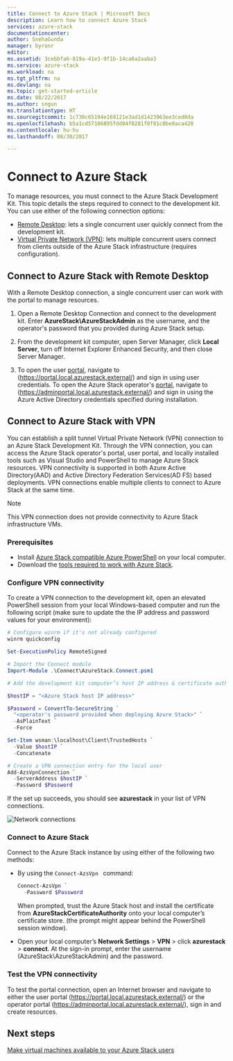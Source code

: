 ```yaml
---
title: Connect to Azure Stack | Microsoft Docs
description: Learn how to connect Azure Stack
services: azure-stack
documentationcenter: 
author: SnehaGunda
manager: byronr
editor: 
ms.assetid: 3cebbfa6-819a-41e3-9f1b-14ca0a2aaba3
ms.service: azure-stack
ms.workload: na
ms.tgt_pltfrm: na
ms.devlang: na
ms.topic: get-started-article
ms.date: 08/22/2017
ms.author: sngun
ms.translationtype: HT
ms.sourcegitcommit: 1c730c65194e169121e3ad1d1423963ee3ced8da
ms.openlocfilehash: b5a1cd57106895fdd04f0281f0f81c0be0aca428
ms.contentlocale: hu-hu
ms.lasthandoff: 08/30/2017

---
```

# <a name="connect-to-azure-stack"></a>Connect to Azure Stack

To manage resources, you must connect to the Azure Stack Development Kit. This topic details the steps required to connect to the development kit. You can use either of the following connection options:

* [Remote Desktop](#connect-with-remote-desktop): lets a single concurrent user quickly connect from the development kit.
* [Virtual Private Network (VPN)](#connect-with-vpn): lets multiple concurrent users connect from clients outside of the Azure Stack infrastructure (requires configuration).

## <a name="connect-to-azure-stack-with-remote-desktop"></a>Connect to Azure Stack with Remote Desktop
With a Remote Desktop connection, a single concurrent user can work with the portal to manage resources.

1. Open a Remote Desktop Connection and connect to the development kit. Enter **AzureStack\AzureStackAdmin** as the username, and the operator's password that you provided during Azure Stack setup.  

2. From the development kit computer, open Server Manager, click **Local Server**, turn off Internet Explorer Enhanced Security, and then close Server Manager.

3. To open the user [portal](azure-stack-key-features.md#portal), navigate to (https://portal.local.azurestack.external/) and sign in using user credentials. To open the Azure Stack operator's [portal](azure-stack-key-features.md#portal), navigate to (https://adminportal.local.azurestack.external/) and sign in using the Azure Active Directory credentials specified during installation.

## <a name="connect-to-azure-stack-with-vpn"></a>Connect to Azure Stack with VPN

You can establish a split tunnel Virtual Private Network (VPN) connection to an Azure Stack Development Kit. Through the VPN connection, you can access the Azure Stack operator's portal, user portal, and locally installed tools such as Visual Studio and PowerShell to manage Azure Stack resources. VPN connectivity is supported in both Azure Active Directory(AAD) and Active Directory Federation Services(AD FS) based deployments. VPN connections enable multiple clients to connect to Azure Stack at the same time. 

> [!NOTE] 
> This VPN connection does not provide connectivity to Azure Stack infrastructure VMs. 

### <a name="prerequisites"></a>Prerequisites

* Install [Azure Stack compatible Azure PowerShell](azure-stack-powershell-install.md) on your local computer.  
* Download the [tools required to work with Azure Stack](azure-stack-powershell-download.md). 

### <a name="configure-vpn-connectivity"></a>Configure VPN connectivity

To create a VPN connection to the development kit, open an elevated PowerShell session from your local Windows-based computer and run the following script (make sure to update the the IP address and password values for your environment):

```PowerShell 
# Configure winrm if it's not already configured
winrm quickconfig  

Set-ExecutionPolicy RemoteSigned

# Import the Connect module
Import-Module .\Connect\AzureStack.Connect.psm1 

# Add the development kit computer’s host IP address & certificate authority (CA) to the list of trusted hosts. Make sure to update the the IP address and password values for your environment. 

$hostIP = "<Azure Stack host IP address>"

$Password = ConvertTo-SecureString `
  "<operator's password provided when deploying Azure Stack>" `
  -AsPlainText `
  -Force

Set-Item wsman:\localhost\Client\TrustedHosts `
  -Value $hostIP `
  -Concatenate

# Create a VPN connection entry for the local user
Add-AzsVpnConnection `
  -ServerAddress $hostIP `
  -Password $Password

```

If the set up succeeds, you should see **azurestack** in your list of VPN connections.

![Network connections](media/azure-stack-connect-azure-stack/image3.png)  

### <a name="connect-to-azure-stack"></a>Connect to Azure Stack

Connect to the Azure Stack instance by using either of the following two methods:  

* By using the `Connect-AzsVpn ` command: 
    
  ```PowerShell
  Connect-AzsVpn `
    -Password $Password
  ```

  When prompted, trust the Azure Stack host and install the certificate from **AzureStackCertificateAuthority** onto your local computer’s certificate store. (the prompt might appear behind the PowerShell session window). 

* Open your local computer’s **Network Settings** > **VPN** > click **azurestack** > **connect**. At the sign-in prompt, enter the username (AzureStack\AzureStackAdmin) and the password.

### <a name="test-the-vpn-connectivity"></a>Test the VPN connectivity

To test the portal connection, open an Internet browser and navigate to either the user portal (https://portal.local.azurestack.external/) or the operator portal (https://adminportal.local.azurestack.external/), sign in and create resources.  

## <a name="next-steps"></a>Next steps

[Make virtual machines available to your Azure Stack users](azure-stack-tutorial-tenant-vm.md)


